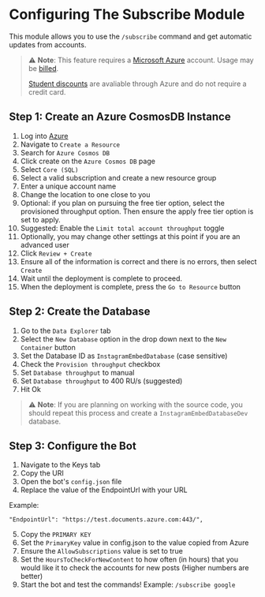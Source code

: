 # Configuring The Subscribe Module
This module allows you to use the `/subscribe` command and get automatic updates from accounts.
> :warning: **Note**: This feature requires a [Microsoft Azure](https://azure.microsoft.com/) account. Usage may be [billed](https://azure.microsoft.com/pricing/details/cosmos-db/).
> 
> [Student discounts](https://azure.microsoft.com/free/students/) are avaliable through Azure and do not require a credit card.

## Step 1: Create an Azure CosmosDB Instance
1. Log into [Azure](https://portal.azure.com/)
2. Navigate to `Create a Resource`
3. Search for `Azure Cosmos DB`
4. Click create on the `Azure Cosmos DB` page
5. Select `Core (SQL)`
6. Select a valid subscription and create a new resource group
7. Enter a unique account name
8. Change the location to one close to you
9. Optional: if you plan on pursuing the free tier option, select the provisioned throughput option. Then ensure the apply free tier option is set to apply.
10. Suggested: Enable the `Limit total account throughput` toggle
11. Optionally, you may change other settings at this point if you are an advanced user
12. Click `Review + Create`
13. Ensure all of the information is correct and there is no errors, then select `Create`
14. Wait until the deployment is complete to proceed.
15. When the deployment is complete, press the `Go to Resource` button

## Step 2: Create the Database
1. Go to the `Data Explorer` tab
2. Select the `New Database` option in the drop down next to the `New Container` button
3. Set the Database ID as `InstagramEmbedDatabase` (case sensitive)
4. Check the `Provision throughput` checkbox
5. Set `Database throughput` to manual
6. Set `Database throughput` to 400 RU/s (suggested)
7. Hit Ok
> :warning: **Note**: If you are planning on working with the source code, you should repeat this process and create a `InstagramEmbedDatabaseDev` database.

## Step 3: Configure the Bot
1. Navigate to the Keys tab
2. Copy the URI
3. Open the bot's `config.json` file
4. Replace the value of the EndpointUrl with your URL

Example:
```
"EndpointUrl": "https://test.documents.azure.com:443/",
```
5. Copy the `PRIMARY KEY`
6. Set the `PrimaryKey` value in config.json to the value copied from Azure
7. Ensure the `AllowSubscriptions` value is set to true
8. Set the `HoursToCheckForNewContent` to how often (in hours) that you would like it to check the accounts for new posts (Higher numbers are better)
9. Start the bot and test the commands! Example: `/subscribe google`
